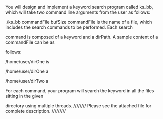 You will design and implement a keyword search program called ks_bb, which will take two command line arguments from the user as follows:

./ks_bb commandFile bufSize
commandFile is the name of a file, which includes the search commands to be performed. Each search

command is composed of a keyword and a dirPath. A sample content of a commandFile can be as

follows:

/home/user/dirOne is

/home/user/dirOne a

/home/user/dirTwo a

For each command, your program will search the keyword in all the files sitting in the given

directory using multiple threads.
//////// Please see the attached file for complete description. /////////